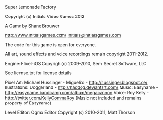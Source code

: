 Super Lemonade Factory

Copyright (c) Initials Video Games 2012

A Game by Shane Brouwer

http://www.initialsgames.com/
initials@initialsgames.com

The code for this game is open for everyone.

All art, sound effects and voice recordings remain copyright 2011-2012.

Engine: Flixel-iOS Copyrigh (c) 2009-2010, Semi Secret Software, LLC

See license.txt for license details

Pixel Art:    Michael Hussinger - Miguelito - http://hussinger.blogspot.de/
Ilustrations: Doggerland                    - http://haddog.deviantart.com/
Music:        Easyname                      - http://easyname.bandcamp.com/album/megacannon
Voice:        Roy Kelly                     - http://twitter.com/KellyCommaRoy
(Music not included and remains property of Easyname)

Level Editor: Ogmo Editor Copyright (c) 2010-2011, Matt Thorson